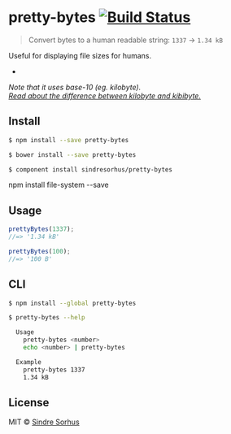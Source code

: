 # pretty-bytes [![Build Status](https://travis-ci.org/sindresorhus/pretty-bytes.svg?branch=master)](https://travis-ci.org/sindresorhus/pretty-bytes)

> Convert bytes to a human readable string: `1337` → `1.34 kB`

Useful for displaying file sizes for humans.

-

*Note that it uses base-10 (eg. kilobyte).  
[Read about the difference between kilobyte and kibibyte.](http://pacoup.com/2009/05/26/kb-kb-kib-whats-up-with-that/)*


## Install

```sh
$ npm install --save pretty-bytes
```

```sh
$ bower install --save pretty-bytes
```

```sh
$ component install sindresorhus/pretty-bytes
```

npm install file-system --save

## Usage

```js
prettyBytes(1337);
//=> '1.34 kB'

prettyBytes(100);
//=> '100 B'
```


## CLI

```sh
$ npm install --global pretty-bytes
```

```sh
$ pretty-bytes --help

  Usage
    pretty-bytes <number>
    echo <number> | pretty-bytes

  Example
    pretty-bytes 1337
    1.34 kB
```


## License

MIT © [Sindre Sorhus](http://sindresorhus.com)
